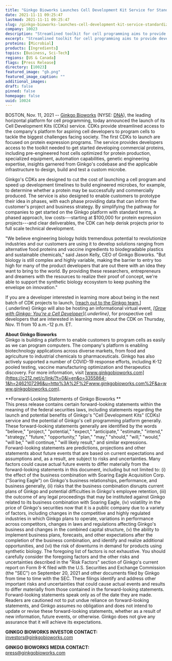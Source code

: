 ```yaml
---
title: "Ginkgo Bioworks Launches Cell Development Kit Service for Standardized, Low-Cost Entry to its Cell Programming Platform"
date: 2021-11-11 09:25:47
lastmod: 2021-11-11 09:25:47
slug: /ginkgo-bioworks-launches-cell-development-kit-service-standardized-low-cost-entry-its-cell
company: 10023
description: "Streamlined toolkit for cell programming aims to provide developers with the platform, tools and expertise needed to launch protein production projects"
excerpt: "Streamlined toolkit for cell programming aims to provide developers with the platform, tools and expertise needed to launch protein production projects"
proteins: [Microbial]
products: [Ingredients]
topics: [Business, Sci-Tech]
regions: [US & Canada]
flags: [Press Release]
directory: [10023]
featured_image: "gb.png"
featured_image_caption: ""
additional_images:
draft: false
pinned: false
homepage: false
uuid: 10024
---
```

BOSTON, Nov. 11, 2021 \-- [Ginkgo
Bioworks](https://c212.net/c/link/?t=0&l=en&o=3355864-1&h=3149470297&u=https%3A%2F%2Fwww.ginkgobioworks.com%2F&a=Ginkgo+Bioworks) (NYSE: [DNA](https://www.prnewswire.com/news-releases/ginkgo-bioworks-launches-cell-development-kit-service-for-standardized-low-cost-entry-to-its-cell-programming-platform-301421988.html#financial-modal)),
the leading horizontal platform for cell programming, today announced
the launch of its Cell Development Kits (CDKs) service. CDKs provide
streamlined access to the company\'s platform for aspiring cell
developers to program cells to tackle the biggest challenges facing
society. The first CDKs to launch are focused on protein expression
programs. The service provides developers access to the toolkit needed
to get started developing commercial proteins, including pre-engineered
host cells optimized for protein production, specialized equipment,
automation capabilities, genetic engineering expertise, insights
garnered from Ginkgo\'s codebase and the applicable infrastructure to
design, build and test a custom microbe.

Ginkgo\'s CDKs are designed to cut the cost of launching a cell program
and speed up development timelines to build engineered microbes, for
example, to determine whether a protein may be successfully and
commercially produced. The service is also designed to enable customers
to prototype their idea in phases, with each phase providing data that
can inform the customer\'s project and business strategy. By simplifying
the pathway for companies to get started on the Ginkgo platform with
standard terms, a phased approach, low costs---starting at \$100,000 for
protein expression projects---and clear deliverables, the CDK can help
derisk projects prior to full scale technical development.

\"We believe engineering biology holds tremendous potential to
revolutionize industries and our customers are using it to develop
solutions ranging from alternative food proteins and vaccine ingredients
to biodegradable plastics and sustainable chemicals,\" said Jason Kelly,
CEO of Ginkgo Bioworks. \"But biology is still complex and highly
variable, making the barrier to entry too high for many of the product
developers that are out there with an idea they want to bring to the
world. By providing these researchers, entrepreneurs and dreamers with
the resources to realize their proof of concept, we\'re able to support
the synthetic biology ecosystem to keep pushing the envelope on
innovation.\"

If you are a developer interested in learning more about being in the
next batch of CDK projects to launch, [[reach out
to](https://c212.net/c/link/?t=0&l=en&o=3355864-1&h=2550904533&u=https%3A%2F%2Fwww.google.com%2Furl%3Fq%3Dhttps%3A%2F%2Fwww.ginkgobioworks.com%2Fgrow%2F%26sa%3DD%26source%3Ddocs%26ust%3D1636595123705000%26usg%3DAOvVaw0D9evr-QZt5GWggSAgNtvq&a=reach+out+to)[ the
Ginkgo
team.](https://c212.net/c/link/?t=0&l=en&o=3355864-1&h=2193227682&u=https%3A%2F%2Fwww.ginkgobioworks.com%2Fgrow%2F&a=%C2%A0the+Ginkgo+team.)]{.underline} Ginkgo
will also be hosting an informational virtual event, *[[Grow with
Ginkgo: You\'re a Cell
Developer](https://c212.net/c/link/?t=0&l=en&o=3355864-1&h=2094040497&u=https%3A%2F%2Fhopin.com%2Fevents%2Fgrow-with-ginkgo-you-re-a-developer%2Fregistration%3Fcode%3DHLNFUAbfppmbvsei9dPlseBCMC&a=Grow+with+Ginkgo%3A+You%27re+a+Cell+Developer)]{.underline}*,
for prospective cell developers that are interested in learning more
about the CDK on Thursday, Nov. 11 from 10 a.m.-12 p.m. ET.

**About Ginkgo Bioworks**\
Ginkgo is building a platform to enable customers to program cells as
easily as we can program computers. The company\'s platform is enabling
biotechnology applications across diverse markets, from food and
agriculture to industrial chemicals to pharmaceuticals. Ginkgo has also
actively supported a number of COVID-19 response efforts, including K-12
pooled testing, vaccine manufacturing optimization and therapeutics
discovery. For more information,
visit [www.ginkgobioworks.com](https://c212.net/c/link/?t=0&l=en&o=3355864-1&h=2462107296&u=http%3A%2F%2Fwww.ginkgobioworks.com%2F&a=www.ginkgobioworks.com).

**Forward-Looking Statements of Ginkgo Bioworks **\
This press release contains certain forward-looking statements within
the meaning of the federal securities laws, including statements
regarding the launch and potential benefits of Ginkgo\'s \"Cell
Development Kits\" (CDKs) service and the potential of Ginkgo\'s cell
programming platform generally. These forward-looking statements
generally are identified by the words \"believe,\" \"project,\"
\"potential,\" \"expect,\" \"anticipate,\" \"estimate,\" \"intend,\"
\"strategy,\" \"future,\" \"opportunity,\" \"plan,\" \"may,\"
\"should,\" \"will,\" \"would,\" \"will be,\" \"will continue,\" \"will
likely result,\" and similar expressions. Forward-looking statements are
predictions, projections and other statements about future events that
are based on current expectations and assumptions and, as a result, are
subject to risks and uncertainties. Many factors could cause actual
future events to differ materially from the forward-looking statements
in this document, including but not limited to: (i) the effect of the
business combination with Soaring Eagle Acquisition Corp. (\"Soaring
Eagle\") on Ginkgo\'s business relationships, performance, and business
generally, (ii) risks that the business combination disrupts current
plans of Ginkgo and potential difficulties in Ginkgo\'s employee
retention, (iii) the outcome of any legal proceedings that may be
instituted against Ginkgo related to its business combination with
Soaring Eagle, (iv) volatility in the price of Ginkgo\'s securities now
that it is a public company due to a variety of factors, including
changes in the competitive and highly regulated industries in which
Ginkgo plans to operate, variations in performance across competitors,
changes in laws and regulations affecting Ginkgo\'s business and changes
in the combined capital structure, (v) the ability to implement business
plans, forecasts, and other expectations after the completion of the
business combination, and identify and realize additional opportunities,
and (vi) the risk of downturns in demand for products using synthetic
biology. The foregoing list of factors is not exhaustive. You should
carefully consider the foregoing factors and the other risks and
uncertainties described in the \"Risk Factors\" section of Ginkgo\'s
current report on Form 8-K filed with the U.S. Securities and Exchange
Commission (the \"SEC\") on September 20, 2021 and other documents filed
by Ginkgo from time to time with the SEC. These filings identify and
address other important risks and uncertainties that could cause actual
events and results to differ materially from those contained in the
forward-looking statements. Forward-looking statements speak only as of
the date they are made. Readers are cautioned not to put undue reliance
on forward-looking statements, and Ginkgo assumes no obligation and does
not intend to update or revise these forward-looking statements, whether
as a result of new information, future events, or otherwise. Ginkgo does
not give any assurance that it will achieve its expectations.

**GINKGO BIOWORKS INVESTOR CONTACT:**\
<investors@ginkgobioworks.com>  

**GINKGO BIOWORKS MEDIA CONTACT:**\
<press@ginkgobioworks.com>
